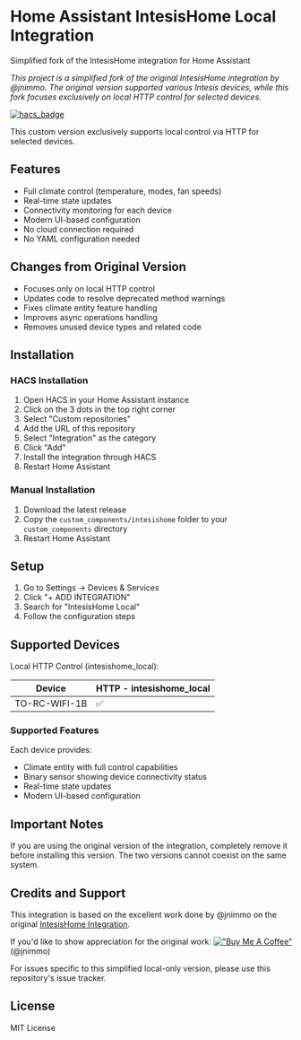 # Home Assistant IntesisHome Local Integration
Simplified fork of the IntesisHome integration for Home Assistant

*This project is a simplified fork of the original IntesisHome integration by @jnimmo. The original version supported various Intesis devices, while this fork focuses exclusively on local HTTP control for selected devices.*

[![hacs_badge](https://img.shields.io/badge/HACS-Custom-41BDF5.svg?style=for-the-badge)](https://github.com/hacs/integration)

This custom version exclusively supports local control via HTTP for selected devices.

## Features
- Full climate control (temperature, modes, fan speeds)
- Real-time state updates
- Connectivity monitoring for each device
- Modern UI-based configuration
- No cloud connection required
- No YAML configuration needed

## Changes from Original Version
- Focuses only on local HTTP control
- Updates code to resolve deprecated method warnings
- Fixes climate entity feature handling
- Improves async operations handling
- Removes unused device types and related code

## Installation

### HACS Installation
1. Open HACS in your Home Assistant instance
2. Click on the 3 dots in the top right corner
3. Select "Custom repositories"
4. Add the URL of this repository
5. Select "Integration" as the category
6. Click "Add"
7. Install the integration through HACS
8. Restart Home Assistant

### Manual Installation
1. Download the latest release
2. Copy the `custom_components/intesishome` folder to your `custom_components` directory
3. Restart Home Assistant

## Setup
1. Go to Settings -> Devices & Services
2. Click "+ ADD INTEGRATION"
3. Search for "IntesisHome Local"
4. Follow the configuration steps

## Supported Devices
Local HTTP Control (intesishome_local):

| Device                  | HTTP - intesishome_local | 
| ----------------------- |:-------------------------| 
| TO-RC-WIFI-1B          | :white_check_mark:       |

### Supported Features
Each device provides:
- Climate entity with full control capabilities
- Binary sensor showing device connectivity status
- Real-time state updates
- Modern UI-based configuration

## Important Notes
If you are using the original version of the integration, completely remove it before installing this version. The two versions cannot coexist on the same system.

## Credits and Support
This integration is based on the excellent work done by @jnimmo on the original [IntesisHome Integration](https://github.com/jnimmo/hass-intesishome). 

If you'd like to show appreciation for the original work:
[!["Buy Me A Coffee"](https://www.buymeacoffee.com/assets/img/custom_images/orange_img.png)](https://www.buymeacoffee.com/jnimmo) (@jnimmo)

For issues specific to this simplified local-only version, please use this repository's issue tracker.

## License
MIT License